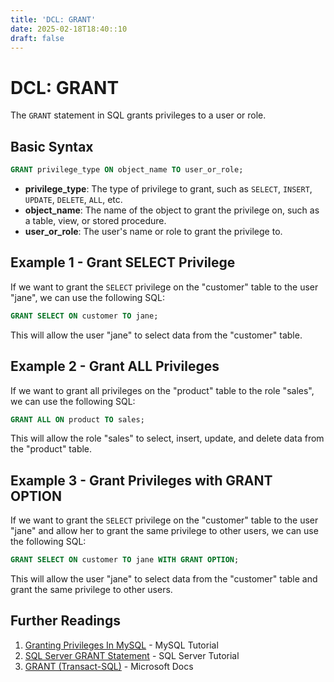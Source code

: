 ```yaml
---
title: 'DCL: GRANT'
date: 2025-02-18T18:40::10
draft: false
---
```


# DCL: GRANT

The `GRANT` statement in SQL grants privileges to a user or role.

## Basic Syntax

```sql
GRANT privilege_type ON object_name TO user_or_role;
```

- **privilege_type**: The type of privilege to grant, such as `SELECT`, `INSERT`, `UPDATE`, `DELETE`, `ALL`, etc.
- **object_name**: The name of the object to grant the privilege on, such as a table, view, or stored procedure.
- **user_or_role**: The user's name or role to grant the privilege to.

## Example 1 - Grant SELECT Privilege

If we want to grant the `SELECT` privilege on the "customer" table to the user "jane", we can use the following SQL:

```sql
GRANT SELECT ON customer TO jane;
```

This will allow the user "jane" to select data from the "customer" table.

## Example 2 - Grant ALL Privileges

If we want to grant all privileges on the "product" table to the role "sales", we can use the following SQL:

```sql
GRANT ALL ON product TO sales;
```

This will allow the role "sales" to select, insert, update, and delete data from the "product" table.

## Example 3 - Grant Privileges with GRANT OPTION

If we want to grant the `SELECT` privilege on the "customer" table to the user "jane" and allow her to grant the same privilege to other users, we can use the following SQL:

```sql
GRANT SELECT ON customer TO jane WITH GRANT OPTION;
```

This will allow the user "jane" to select data from the "customer" table and grant the same privilege to other users.

## Further Readings

1. [Granting Privileges In MySQL](https://www.mysqltutorial.org/mysql-grant.aspx) - MySQL Tutorial
2. [SQL Server GRANT Statement](https://www.sqlservertutorial.net/sql-server-security/sql-server-grant/) - SQL Server Tutorial
3. [GRANT (Transact-SQL)](https://docs.microsoft.com/en-us/sql/t-sql/statements/grant-transact-sql?view=sql-server-ver15) - Microsoft Docs

